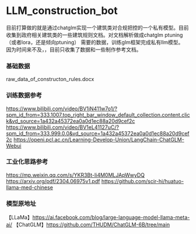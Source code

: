 # LLM_construction_bot
目前打算做的就是通过chatglm实现一个建筑类对合规把控的一个私有模型。目前收集到政府相关建筑类的一些建筑规则文档。对文档解析做成chatglm ptuning（或者lora，还是倾向ptuning）
需要的数据，训练glm框架完成私有llm模型。
因为时间来不及，，目前只收集了数据和一些制作参考文档。

### 基础数据
raw_data_of_constructon_rules.docx

### 训练数据参考
https://www.bilibili.com/video/BV1jN411w7o1/?spm_id_from=333.1007.top_right_bar_window_default_collection.content.click&vd_source=1a432a45372ea0a0d1ec88a20d9cef2c
https://www.bilibili.com/video/BV1eL41127uC/?spm_id_from=333.999.0.0&vd_source=1a432a45372ea0a0d1ec88a20d9cef2c
https://openi.pcl.ac.cn/Learning-Develop-Union/LangChain-ChatGLM-Webui

### 工业化思路参考
https://mp.weixin.qq.com/s/YKR3Bt-Ii4M0MLJApWwyDQ
https://arxiv.org/pdf/2304.06975v1.pdf
https://github.com/scir-hi/huatuo-llama-med-chinese

### 模型原地址
【LLaMa】https://ai.facebook.com/blog/large-language-model-llama-meta-ai/
【ChatGLM】https://github.com/THUDM/ChatGLM-6B/tree/main
